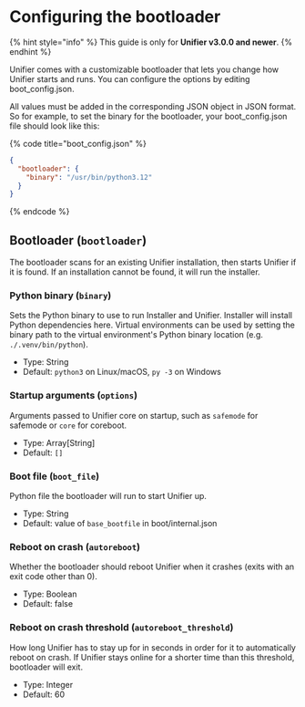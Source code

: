 # Configuring the bootloader

{% hint style="info" %}
This guide is only for **Unifier v3.0.0 and newer**.
{% endhint %}

Unifier comes with a customizable bootloader that lets you change how Unifier starts and runs. You can configure the options by editing boot\_config.json.

All values must be added in the corresponding JSON object in JSON format. So for example, to set the binary for the bootloader, your boot\_config.json file should look like this:

{% code title="boot_config.json" %}
```json
{
  "bootloader": {
    "binary": "/usr/bin/python3.12"
  }
}
```
{% endcode %}

## Bootloader (`bootloader`)

The bootloader scans for an existing Unifier installation, then starts Unifier if it is found. If an installation cannot be found, it will run the installer.

### Python binary (`binary`)

Sets the Python binary to use to run Installer and Unifier. Installer will install Python dependencies here. Virtual environments can be used by setting the binary path to the virtual environment's Python binary location (e.g. `./.venv/bin/python`).

* Type: String
* Default: `python3` on Linux/macOS, `py -3` on Windows

### Startup arguments (`options`)

Arguments passed to Unifier core on startup, such as `safemode` for safemode or `core` for coreboot.

* Type: Array\[String]
* Default: `[]`

### Boot file (`boot_file`)

Python file the bootloader will run to start Unifier up.

* Type: String
* Default: value of `base_bootfile` in boot/internal.json

### Reboot on crash (`autoreboot`)

Whether the bootloader should reboot Unifier when it crashes (exits with an exit code other than 0).

* Type: Boolean
* Default: false

### Reboot on crash threshold (`autoreboot_threshold`)

How long Unifier has to stay up for in seconds in order for it to automatically reboot on crash. If Unifier stays online for a shorter time than this threshold, bootloader will exit.

* Type: Integer
* Default: 60
